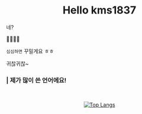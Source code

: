 # <center> Hello kms1837 </center>

네?

🤔🤔🤔🤔

`심심하면` 꾸밀게요 ㅎㅎ

귀찮귀찮~

### | 제가 많이 쓴 언어에요!  

</br>

<center>

[![Top Langs](https://github-readme-stats.vercel.app/api/top-langs/?username=kms1837&hide=D,jupyter+notebook&layout=compact)](https://github.com/anuraghazra/github-readme-stats)
  
</center>





<!--
**kms1837/kms1837** is a ✨ _special_ ✨ repository because its `README.md` (this file) appears on your GitHub profile.

Here are some ideas to get you started:

- 🔭 I’m currently working on ...
- 🌱 I’m currently learning ...
- 👯 I’m looking to collaborate on ...
- 🤔 I’m looking for help with ...
- 💬 Ask me about ...
- 📫 How to reach me: ...
- 😄 Pronouns: ...
- ⚡ Fun fact: ...
-->
